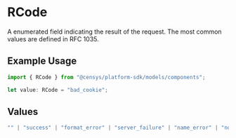 # RCode

A enumerated field indicating the result of the request. The most common values are defined in RFC 1035.

## Example Usage

```typescript
import { RCode } from "@censys/platform-sdk/models/components";

let value: RCode = "bad_cookie";
```

## Values

```typescript
"" | "success" | "format_error" | "server_failure" | "name_error" | "not_implemented" | "refused" | "yx_domain" | "yx_rrset" | "nx_rrset" | "not_auth" | "not_zone" | "bad_sig" | "bad_key" | "bad_time" | "bad_mode" | "bad_name" | "bad_alg" | "bad_trunc" | "bad_cookie"
```